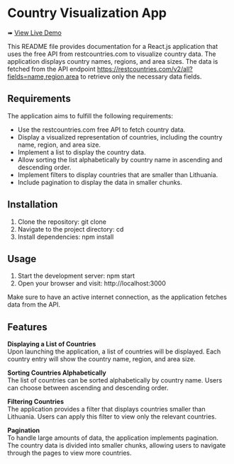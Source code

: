 # Country Visualization App

➠ [View Live Demo](https://acdeguia.github.io/task/)

This README file provides documentation for a React.js application that uses the free API from restcountries.com to visualize country data. The application displays country names, regions, and area sizes. The data is fetched from the API endpoint https://restcountries.com/v2/all?fields=name,region,area to retrieve only the necessary data fields.

## Requirements
The application aims to fulfill the following requirements:

* Use the restcountries.com free API to fetch country data.
* Display a visualized representation of countries, including the country name, region, and area size.
* Implement a list to display the country data.
* Allow sorting the list alphabetically by country name in ascending and descending order.
* Implement filters to display countries that are smaller than Lithuania.
* Include pagination to display the data in smaller chunks.

## Installation
1. Clone the repository: git clone <repository-url>
2. Navigate to the project directory: cd <project-directory>
3. Install dependencies: npm install

## Usage
1. Start the development server: npm start
2. Open your browser and visit: http://localhost:3000

Make sure to have an active internet connection, as the application fetches data from the API.

## Features
<b> Displaying a List of Countries </b> </br>
Upon launching the application, a list of countries will be displayed. Each country entry will show the country name, region, and area size.

<b> Sorting Countries Alphabetically </b></br>
  The list of countries can be sorted alphabetically by country name. Users can choose between ascending and descending order.

<b>  Filtering Countries </b></br>
  The application provides a filter that displays countries smaller than Lithuania. Users can apply this filter to view only the relevant countries.

<b> Pagination </b></br>
  To handle large amounts of data, the application implements pagination. The country data is divided into smaller chunks, allowing users to navigate through the pages to view more countries.
